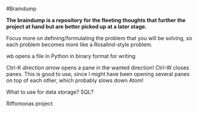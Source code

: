 #Braindump

**The braindump is a repository for the fleeting thoughts that further the project at hand but are better picked up at a later stage.**


Focus more on defining/formulating the problem that you will be solving, so each problem becomes more like a Rosalind-style problem.

wb opens a file in Python in binary format for writing

Ctrl-K *direction arrow* opens a pane in the wanted direction!
Ctrl-W closes panes. This is good to use, since I might have been opening several panes on top of each other, which probably slows down Atom!

What to use for data storage? SQL?

Riffomonas project

